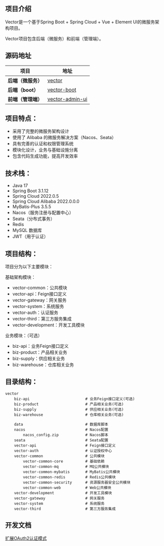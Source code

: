 ## 项目介绍

Vector是一个基于Spring Boot + Spring Cloud + Vue + Element UI的微服务架构项目。

Vector项目包含后端（微服务）和前端（管理端）。

## 源码地址

| **项目**       | **地址**                                                       |
|--------------|--------------------------------------------------------------|
| **后端（微服务）**  | [vector](https://github.com/wengxs/vector)                   |
| **后端（boot）** | [vector-boot](https://github.com/wengxs/vector-boot)         |
| **前端（管理端）**  | [vector-admin-ui](https://github.com/wengxs/vector-admin-ui) |

## 项目特点：

- 采用了完整的微服务架构设计
- 使用了 Alibaba 的微服务解决方案（Nacos、Seata）
- 具有完善的认证和权限管理系统
- 模块化设计，业务与基础设施分离
- 包含代码生成功能，提高开发效率

## 技术栈：

- Java 17
- Spring Boot 3.1.12
- Spring Cloud 2022.0.5
- Spring Cloud Alibaba 2022.0.0.0
- MyBatis-Plus 3.5.5
- Nacos（服务注册与配置中心）
- Seata（分布式事务）
- Redis
- MySQL 数据库
- JWT（用于认证）

## 项目结构：

项目分为以下主要模块：

基础架构模块：
- vector-common：公共模块
- vector-api：Feign接口定义
- vector-gateway：网关服务
- vector-system：系统服务
- vector-auth：认证服务
- vector-third：第三方服务集成
- vector-development：开发工具模块

业务模块：（可选）
- biz-api：业务Feign接口定义
- biz-product：产品相关业务
- biz-supply：供应相关业务
- biz-warehouse：仓库相关业务

## 目录结构：

```text
vector
    biz-api                         # 业务Feign接口定义(可选)
    biz-product                     # 产品相关业务(可选)
    biz-supply                      # 供应相关业务(可选)
    biz-warehouse                   # 仓库相关业务(可选)
    
    data                            # 数据库脚本
    nacos                           # Nacos配置
        nacos_config.zip            # Nacos脚本
    seata                           # Seata配置
    vector-api                      # Feign接口定义
    vector-auth                     # 认证授权中心
    vector-common                   # 公共模块
        vector-common-core          # 基础依赖
        vector-common-mq            # MQ公共模块
        vector-common-mybatis       # MyBatis公共模块
        vector-common-redis         # Redis公共模块
        vector-common-security      # 资源服务器安全公共模块
        vector-common-web           # Web公共模块
    vector-development              # 开发工具模块
    vector-gateway                  # 网关服务
    vector-system                   # 系统服务
    vector-third                    # 第三方服务集成
```

## 开发文档

[扩展OAuth2认证模式](./vector-auth/README.md)